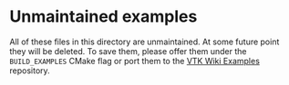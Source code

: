 # Unmaintained examples

All of these files in this directory are unmaintained. At some
future point they will be deleted. To save them, please offer them
under the `BUILD_EXAMPLES` CMake flag or port them to the
[VTK Wiki Examples][] repository.

[VTK Wiki Examples]: https://github.com/lorensen/VTKExamples
